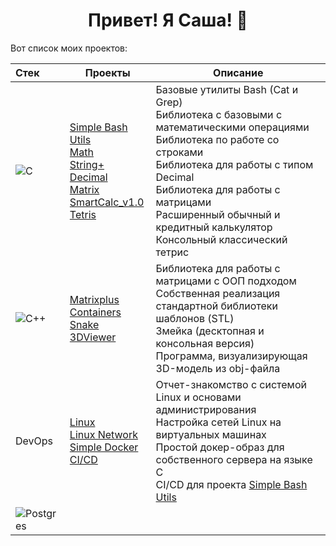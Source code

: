 <div align=center>
  
# Привет! Я Саша! 👋

</div>

Вот список моих проектов:

| Стек | Проекты | Описание |
| :--- | --- | --- |
| ![C](https://img.shields.io/badge/c-%2300599C.svg?style=for-the-badge&logo=c&logoColor=white) | [Simple Bash Utils](https://github.com/Shyrasya/SimpleBashUtils)<br> [Math](https://github.com/Shyrasya/Math)<br> [String+](https://github.com/Shyrasya/Stringplus)<br> [Decimal](https://github.com/Shyrasya/Decimal)<br> [Matrix](https://github.com/Shyrasya/Matrix)<br> [SmartCalc_v1.0](https://github.com/Shyrasya/SmartCalc_v1.0)<br> [Tetris](https://github.com/Shyrasya/Tetris) | Базовые утилиты Bash (Cat и Grep)<br> Библиотека с базовыми с математическими операциями<br> Библиотека по работе со строками<br> Библиотека для работы с типом Decimal<br> Библиотека для работы с матрицами<br> Расширенный обычный и кредитный калькулятор<br> Консольный классический тетрис |
| ![C++](https://img.shields.io/badge/c++-%2300599C.svg?style=for-the-badge&logo=c%2B%2B&logoColor=white) | [Matrixplus](https://github.com/Shyrasya/Matrixplus)<br> [Containers](https://github.com/Shyrasya/Containers)<br> [Snake](https://github.com/Shyrasya/Snake)<br> [3DViewer](https://github.com/Shyrasya/3DViewer) | Библиотека для работы с матрицами с ООП подходом<br> Собственная реализация стандартной библиотеки шаблонов (STL) <br> Змейка (десктопная и консольная версия)<br> Программа, визуализирующая 3D-модель из obj-файла |
| DevOps| [Linux](https://github.com/Shyrasya/Linux)<br> [Linux Network](https://github.com/Shyrasya/LinuxNetwork)<br> [Simple Docker](https://github.com/Shyrasya/SimpleDocker)<br> [CI/CD](https://github.com/Shyrasya/CICD) | Отчет-знакомство с системой Linux и основами администрирования<br> Настройка сетей Linux на виртуальных машинах<br> Простой докер-образ для собственного сервера на языке C<br> CI/CD для проекта [Simple Bash Utils](https://github.com/Shyrasya/SimpleBashUtils) |
| ![Postgres](https://img.shields.io/badge/postgres-%23316192.svg?style=for-the-badge&logo=postgresql&logoColor=white) | |

<!--
**Shyrasya/Shyrasya** is a ✨ _special_ ✨ repository because its `README.md` (this file) appears on your GitHub profile.

Here are some ideas to get you started:

- 🔭 I’m currently working on ...
- 🌱 I’m currently learning ...
- 👯 I’m looking to collaborate on ...
- 🤔 I’m looking for help with ...
- 💬 Ask me about ...
- 📫 How to reach me: ...
- 😄 Pronouns: ...
- ⚡ Fun fact: ...
-->
